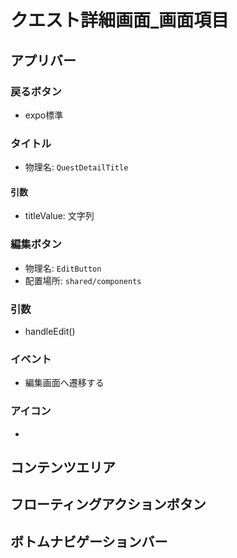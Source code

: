 # クエスト詳細画面_画面項目

## アプリバー
### 戻るボタン
- expo標準

### タイトル
- 物理名: `QuestDetailTitle`
#### 引数
- titleValue: 文字列

### 編集ボタン
- 物理名: `EditButton`
- 配置場所: `shared/components`

### 引数
- handleEdit()

### イベント
- 編集画面へ遷移する

### アイコン
- 

## コンテンツエリア

## フローティングアクションボタン

## ボトムナビゲーションバー
